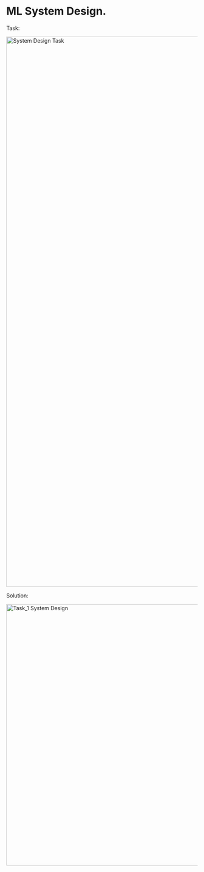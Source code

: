 # ML System Design.

Task: 

<img width="1446" alt="System Design Task" src="https://github.com/user-attachments/assets/c60b2709-3a12-4076-b0f9-4bf371a4ecc4">

Solution:

<img width="687" alt="Task_1 System Design" src="https://github.com/user-attachments/assets/4b350341-a397-4a2b-b623-438aa55765f8">

